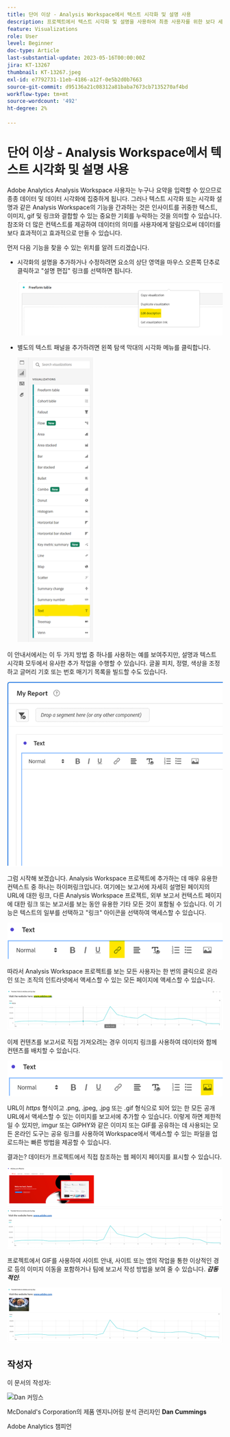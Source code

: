 ```yaml
---
title: 단어 이상 - Analysis Workspace에서 텍스트 시각화 및 설명 사용
description: 프로젝트에서 텍스트 시각화 및 설명을 사용하여 최종 사용자를 위한 보다 세련된 Analysis Workspace을 만드는 방법에 대해 알아봅니다.
feature: Visualizations
role: User
level: Beginner
doc-type: Article
last-substantial-update: 2023-05-16T00:00:00Z
jira: KT-13267
thumbnail: KT-13267.jpeg
exl-id: e7792731-11eb-4186-a12f-0e5b2d0b7663
source-git-commit: d95136a21c08312a81baba7673cb7135270af4bd
workflow-type: tm+mt
source-wordcount: '492'
ht-degree: 2%

---
```


# 단어 이상 - Analysis Workspace에서 텍스트 시각화 및 설명 사용

Adobe Analytics Analysis Workspace 사용자는 누구나 요약을 입력할 수 있으므로 종종 데이터 및 데이터 시각화에 집중하게 됩니다. 그러나 텍스트 시각화 또는 시각화 설명과 같은 Analysis Workspace의 기능을 간과하는 것은 인사이트를 귀중한 텍스트, 이미지, gif 및 링크와 결합할 수 있는 중요한 기회를 누락하는 것을 의미할 수 있습니다. 참조와 더 많은 컨텍스트를 제공하여 데이터의 의미를 사용자에게 알림으로써 데이터를 보다 효과적이고 효과적으로 만들 수 있습니다.

먼저 다음 기능을 찾을 수 있는 위치를 알려 드리겠습니다.

- 시각화의 설명을 추가하거나 수정하려면 요소의 상단 영역을 마우스 오른쪽 단추로 클릭하고 &quot;설명 편집&quot; 링크를 선택하면 됩니다.

  ![텍스트 01](assets/t01.png)


- 별도의 텍스트 패널을 추가하려면 왼쪽 탐색 막대의 시각화 메뉴를 클릭합니다.

  ![텍스트 02](assets/t02.png)

이 안내서에서는 이 두 가지 방법 중 하나를 사용하는 예를 보여주지만, 설명과 텍스트 시각화 모두에서 유사한 추가 작업을 수행할 수 있습니다. 글꼴 피치, 정렬, 색상을 조정하고 글머리 기호 또는 번호 매기기 목록을 빌드할 수도 있습니다.

![텍스트 03](assets/t03.png)

그럼 시작해 보겠습니다. Analysis Workspace 프로젝트에 추가하는 데 매우 유용한 컨텍스트 중 하나는 하이퍼링크입니다. 여기에는 보고서에 자세히 설명된 페이지의 URL에 대한 링크, 다른 Analysis Workspace 프로젝트, 외부 보고서 컨텍스트 페이지에 대한 링크 또는 보고서를 보는 동안 유용한 기타 모든 것이 포함될 수 있습니다. 이 기능은 텍스트의 일부를 선택하고 &quot;링크&quot; 아이콘을 선택하여 액세스할 수 있습니다.

![텍스트 04](assets/t04.png)

따라서 Analysis Workspace 프로젝트를 보는 모든 사용자는 한 번의 클릭으로 온라인 또는 조직의 인트라넷에서 액세스할 수 있는 모든 페이지에 액세스할 수 있습니다.

![텍스트 05](assets/t05.png)

이제 컨텐츠를 보고서로 직접 가져오려는 경우 이미지 링크를 사용하여 데이터와 함께 컨텐츠를 배치할 수 있습니다.

![텍스트 06](assets/t06.png)

URL이 *https* 형식이고 .png, .jpeg, .jpg 또는 .gif 형식으로 되어 있는 한 모든 공개 URL에서 액세스할 수 있는 이미지를 보고서에 추가할 수 있습니다. 이렇게 하면 제한적일 수 있지만, imgur 또는 GIPHY와 같은 이미지 또는 GIF를 공유하는 데 사용되는 모든 온라인 도구는 공유 링크를 사용하여 Workspace에서 액세스할 수 있는 파일을 업로드하는 빠른 방법을 제공할 수 있습니다.

결과는? 데이터가 프로젝트에서 직접 참조하는 웹 페이지 페이지를 표시할 수 있습니다.

![텍스트 07](assets/t07.png)

프로젝트에서 GIF를 사용하여 사이트 안내, 사이트 또는 앱의 작업을 통한 이상적인 경로 등의 이미지 이동을 포함하거나 팀에 보고서 작성 방법을 보여 줄 수 있습니다. ***감동적인***:

![텍스트 08](assets/t08.png)

## 작성자

이 문서의 작성자:

![Dan 커밍스](assets/text09.png)

McDonald&#39;s Corporation의 제품 엔지니어링 분석 관리자인 **Dan Cummings**

Adobe Analytics 챔피언
